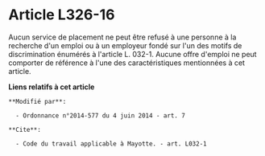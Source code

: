 # Article L326-16

Aucun service de placement ne peut être refusé à une personne à la recherche d'un emploi ou à un employeur fondé sur l'un des
motifs de discrimination énumérés à l'article L. 032-1. Aucune offre d'emploi ne peut comporter de référence à l'une des
caractéristiques mentionnées à cet article.

**Liens relatifs à cet article**

	**Modifié par**:

	  - Ordonnance n°2014-577 du 4 juin 2014 - art. 7

	**Cite**:

	  - Code du travail applicable à Mayotte. - art. L032-1

